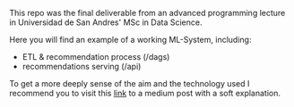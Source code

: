 This repo was the final deliverable from an advanced programming lecture in Universidad de San Andres' MSc in Data Science.

Here you will find an example of a working ML-System, including:
<ul>
    <li> ETL & recommendation process (/dags)
    <li> recommendations serving (/api)
</ul>

To get a more deeply sense of the aim and the technology used I recommend you to visit this <a href=''>link</a> to a medium post with a soft explanation.
